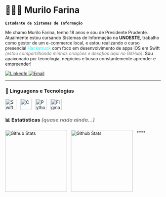 # 👨🏽‍💻 Murilo Farina

**`Estudante de Sistemas de Informação`**

Me chamo Murilo Farina, tenho 18 anos e sou de Presidente Prudente.
Atualmente estou cursando Sistemas de Informação na **UNOESTE**, trabalho como gestor de um e-commerce local, e estou realizando o curso presencial <font color="cyan">Hackatruck</font> com foco em desenvolvimento de apps iOS em Swift <font color="gray">*(estou compartilhando minhas criações e desafios aqui no GitHub)*</font>. Sou apaixonado por tecnologia, negócios e busco constantemente aprender e empreender!

<p align="left">
    <a href="https://www.linkedin.com/in/murilofarina" target="_blank">
        <img 
            alt="LinkedIn" 
            title="Me siga no LinkedIn"
            src="https://custom-icon-badges.demolab.com/badge/LinkedIn-0077B5?logo=linkedin&logoColor=white&style=for-the-badge&labelColor=0A66C2"
        />
    </a> 
    <a href="mailto:murilo.farina@hotmail.com" target="_blank">
        <img 
            alt="Email"
            title="Me envie um e-mail"
            src="https://custom-icon-badges.demolab.com/badge/E-mail-D14836?logo=gmail&logoColor=white&style=for-the-badge&labelColor=D14836"
        />
    </a>
</p>

---

### 🤖 Linguagens e Tecnologias

<img 
    align="left"
    alt="Swift"
    title="Swift"
    width="36px"
    style="padding-right: 10px;"
    src="https://cdn.jsdelivr.net/gh/devicons/devicon@latest/icons/swift/swift-original.svg" 
/>
<img 
    align="left"
    alt="C"
    title="C"
    width="36px"
    style="padding-right: 10px;"
    src="https://cdn.jsdelivr.net/gh/devicons/devicon@latest/icons/c/c-original.svg"
/>
<img 
    align="left"
    alt="Python"
    title="Python"
    width="36px"
    style="padding-right: 10px;"
    src="https://cdn.jsdelivr.net/gh/devicons/devicon@latest/icons/python/python-original.svg"
/>
<img 
    align="left"
    alt="Figma"
    title="Figma"
    width="36px"
    style="padding-right: 10px;"
    src="https://cdn.jsdelivr.net/gh/devicons/devicon@latest/icons/figma/figma-original.svg"
/>

<br/>
<br/>

### 📊 Estatísticas <font color="gray">*(quase nada ainda...)*</font>


<p>
    <img
        align="left"
        alt="Github Stats"
        height="200"
        style="padding-right: 10px;"
        src="https://github-readme-stats.vercel.app/api?username=murilofarina&show_icons=true&theme=tokyonight&include_all_commits=true&locale=pt-br"
    />
    
<p>
    <img
        align="left"
        alt="Github Stats"
        height="200"
        style="padding-right: 10px;"
        src="https://github-readme-stats.vercel.app/api/top-langs/?username=murilofarina&theme=tokyonight&layout=compact&custom_title=Technologias"
    />
****
